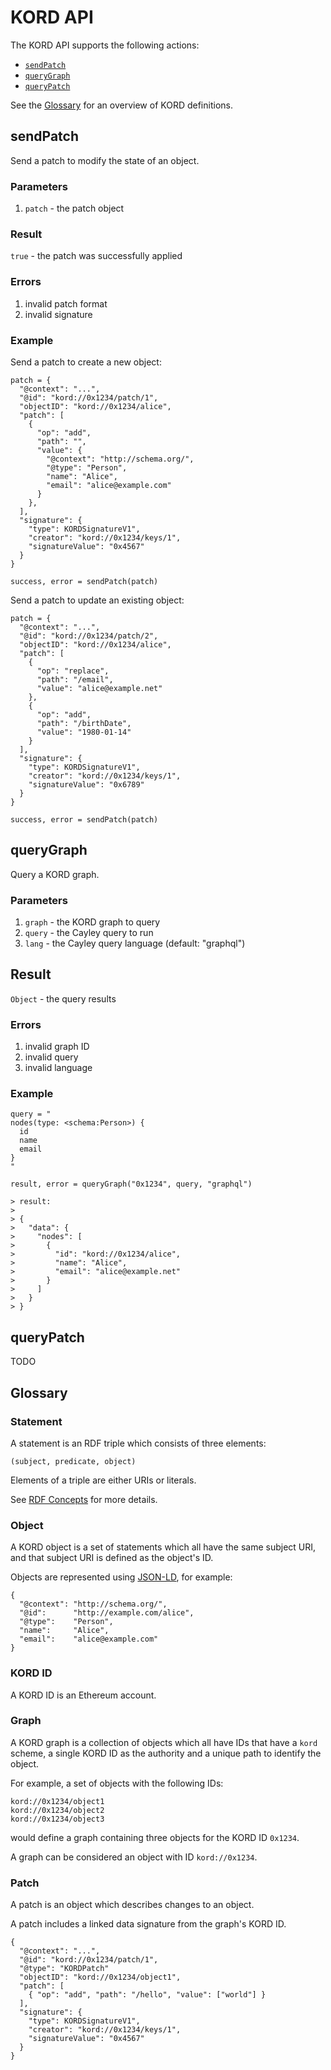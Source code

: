 # KORD API

The KORD API supports the following actions:

* [`sendPatch`](#sendpatch)
* [`queryGraph`](#querygraph)
* [`queryPatch`](#queryPatch)

See the [Glossary](/glossary) for an overview of KORD definitions.

## sendPatch

Send a patch to modify the state of an object.

### Parameters

1. `patch` - the patch object

### Result

`true` - the patch was successfully applied

### Errors

1. invalid patch format
2. invalid signature

### Example

Send a patch to create a new object:

```
patch = {
  "@context": "...",
  "@id": "kord://0x1234/patch/1",
  "objectID": "kord://0x1234/alice",
  "patch": [
    {
      "op": "add",
      "path": "",
      "value": {
        "@context": "http://schema.org/",
        "@type": "Person",
        "name": "Alice",
        "email": "alice@example.com"
      }
    },
  ],
  "signature": {
    "type": KORDSignatureV1",
    "creator": "kord://0x1234/keys/1",
    "signatureValue": "0x4567"
  }
}

success, error = sendPatch(patch)
```

Send a patch to update an existing object:

```
patch = {
  "@context": "...",
  "@id": "kord://0x1234/patch/2",
  "objectID": "kord://0x1234/alice",
  "patch": [
    {
      "op": "replace",
      "path": "/email",
      "value": "alice@example.net"
    },
    {
      "op": "add",
      "path": "/birthDate",
      "value": "1980-01-14"
    }
  ],
  "signature": {
    "type": KORDSignatureV1",
    "creator": "kord://0x1234/keys/1",
    "signatureValue": "0x6789"
  }
}

success, error = sendPatch(patch)
```

## queryGraph

Query a KORD graph.

### Parameters

1. `graph` - the KORD graph to query
2. `query` - the Cayley query to run
3. `lang`  - the Cayley query language (default: "graphql")

## Result

`Object` - the query results

### Errors

1. invalid graph ID
2. invalid query
3. invalid language

### Example

```
query = "
nodes(type: <schema:Person>) {
  id
  name
  email
}
"

result, error = queryGraph("0x1234", query, "graphql")

> result:
>
> {
>   "data": {
>     "nodes": [
>       {
>         "id": "kord://0x1234/alice",
>         "name": "Alice",
>         "email": "alice@example.net"
>       }
>     ]
>   }
> }
```

## queryPatch

TODO

## Glossary

### Statement

A statement is an RDF triple which consists of three elements:

```
(subject, predicate, object)
```

Elements of a triple are either URIs or literals.

See [RDF Concepts](https://www.w3.org/TR/rdf-concepts/) for more details.


### Object

A KORD object is a set of statements which all have the same subject URI, and
that subject URI is defined as the object's ID.

Objects are represented using [JSON-LD](https://json-ld.org/), for example:

```
{
  "@context": "http://schema.org/",
  "@id":      "http://example.com/alice",
  "@type":    "Person",
  "name":     "Alice",
  "email":    "alice@example.com"
}
```

### KORD ID

A KORD ID is an Ethereum account.

### Graph

A KORD graph is a collection of objects which all have IDs that have a `kord`
scheme, a single KORD ID as the authority and a unique path to identify the
object.

For example, a set of objects with the following IDs:

```
kord://0x1234/object1
kord://0x1234/object2
kord://0x1234/object3
```

would define a graph containing three objects for the KORD ID `0x1234`.

A graph can be considered an object with ID `kord://0x1234`.

### Patch

A patch is an object which describes changes to an object.

A patch includes a linked data signature from the graph's KORD ID.

```
{
  "@context": "...",
  "@id": "kord://0x1234/patch/1",
  "@type": "KORDPatch"
  "objectID": "kord://0x1234/object1",
  "patch": [
    { "op": "add", "path": "/hello", "value": ["world"] }
  ],
  "signature": {
    "type": KORDSignatureV1",
    "creator": "kord://0x1234/keys/1",
    "signatureValue": "0x4567"
  }
}
```
